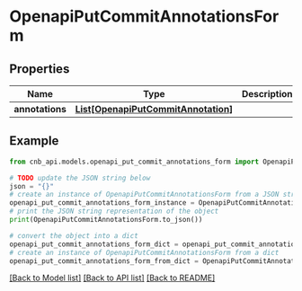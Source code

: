 # OpenapiPutCommitAnnotationsForm


## Properties

Name | Type | Description | Notes
------------ | ------------- | ------------- | -------------
**annotations** | [**List[OpenapiPutCommitAnnotation]**](OpenapiPutCommitAnnotation.md) |  | [optional] 

## Example

```python
from cnb_api.models.openapi_put_commit_annotations_form import OpenapiPutCommitAnnotationsForm

# TODO update the JSON string below
json = "{}"
# create an instance of OpenapiPutCommitAnnotationsForm from a JSON string
openapi_put_commit_annotations_form_instance = OpenapiPutCommitAnnotationsForm.from_json(json)
# print the JSON string representation of the object
print(OpenapiPutCommitAnnotationsForm.to_json())

# convert the object into a dict
openapi_put_commit_annotations_form_dict = openapi_put_commit_annotations_form_instance.to_dict()
# create an instance of OpenapiPutCommitAnnotationsForm from a dict
openapi_put_commit_annotations_form_from_dict = OpenapiPutCommitAnnotationsForm.from_dict(openapi_put_commit_annotations_form_dict)
```
[[Back to Model list]](../README.md#documentation-for-models) [[Back to API list]](../README.md#documentation-for-api-endpoints) [[Back to README]](../README.md)


